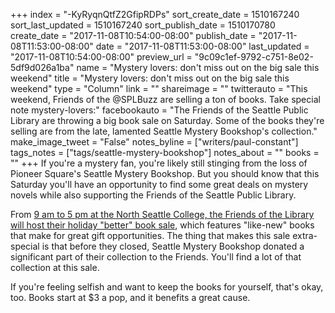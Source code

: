 +++
index = "-KyRyqnQtfZ2GfipRDPs"
sort_create_date = 1510167240
sort_last_updated = 1510167240
sort_publish_date = 1510170780
create_date = "2017-11-08T10:54:00-08:00"
publish_date = "2017-11-08T11:53:00-08:00"
date = "2017-11-08T11:53:00-08:00"
last_updated = "2017-11-08T10:54:00-08:00"
preview_url = "9c09c1ef-9792-c751-8e02-5df9d026a1ba"
name = "Mystery lovers: don't miss out on the big sale this weekend"
title = "Mystery lovers: don't miss out on the big sale this weekend"
type = "Column"
link = ""
shareimage = ""
twitterauto = "This weekend, Friends of the @SPLBuzz are selling a ton of books. Take special note mystery-lovers:"
facebookauto = "The Friends of the Seattle Public Library are throwing a big book sale on Saturday. Some of the books they're selling are from the late, lamented Seattle Mystery Bookshop's collection."
make_image_tweet = "False"
notes_byline = ["writers/paul-constant"]
tags_notes = ["tags/seattle-mystery-bookshop"]
notes_about = ""
books = ""
+++
If you're a mystery fan, you're likely still stinging from the loss of Pioneer Square's Seattle Mystery Bookshop. But you should know that this Saturday you'll have an opportunity to find some great deals on mystery novels while also supporting the Friends of the Seattle Public Library.

From [9 am to 5 pm at the North Seattle College, the Friends of the Library will host their holiday "better" book sale](http://www.friendsofspl.org/book-sales/), which features "like-new" books that make for great gift opportunities. The thing that makes this sale extra-special is that before they closed, Seattle Mystery Bookshop donated a significant part of their collection to the Friends. You'll find a lot of that collection at this sale.

If you're feeling selfish and want to keep the books for yourself, that's okay, too. Books start at $3 a pop, and it benefits a great cause.
